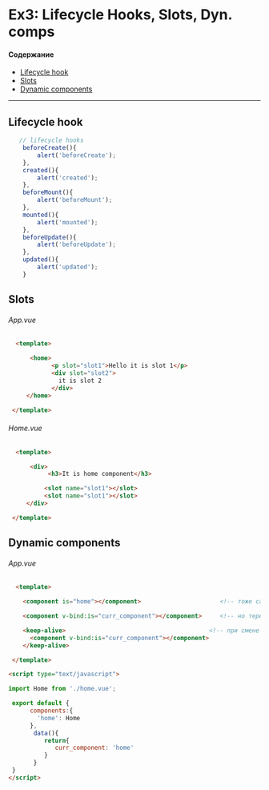 # Ex3: Lifecycle Hooks, Slots, Dyn. comps

#### Содержание
* [Lifecycle hook](#lifecycle-hook)
* [Slots](#slots)
* [Dynamic components](#dynamic-components)

---

## Lifecycle hook <a id="lifecycle-hook"></a>

```js
   // lifecycle hooks
    beforeCreate(){
        alert('beforeCreate');
    },
    created(){
        alert('created');
    },
    beforeMount(){
        alert('beforeMount');
    },
    mounted(){
        alert('mounted');
    },
    beforeUpdate(){
        alert('beforeUpdate');
    },
    updated(){
        alert('updated');
    }
```

## Slots <a id="slots"></a>
###### App.vue
```html
  <template>

      <home>
            <p slot="slot1">Hello it is slot 1</p>
            <div slot="slot2">
              it is slot 2
            </div>
     </home>

 </template>
```

###### Home.vue
```html
  <template>

      <div>
           <h3>It is home component</h3>

          <slot name="slot1"></slot>
          <slot name="slot1"></slot>
     </div>

 </template>
```



## Dynamic components <a id="dynamic-components"></a>
###### App.vue
```html
  <template>

    <component is="home"></component>                      <!-- тоже самое что и <home></home> -->

    <component v-bind:is="curr_component"></component>     <!-- но тереь можно подставить переменную которая будет динамически менять наш компонент -->

    <keep-alive>                                        <!-- при смене форм или компонентов данные в форме пропадают при переходе, для этого ставим <keep-alive></keep-alive> -->
      <component v-bind:is="curr_component"></component>    
    </keep-alive>

 </template>

<script type="text/javascript">

import Home from './home.vue';

 export default {
      components:{
        'home': Home
      },  
       data(){
          return{
             curr_component: 'home'
          }
       }
 }
</script>


```


